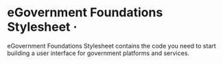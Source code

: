 eGovernment Foundations Stylesheet ·
=====================

eGovernment Foundations Stylesheet contains the code you need to start building a user interface
for government platforms and services.

